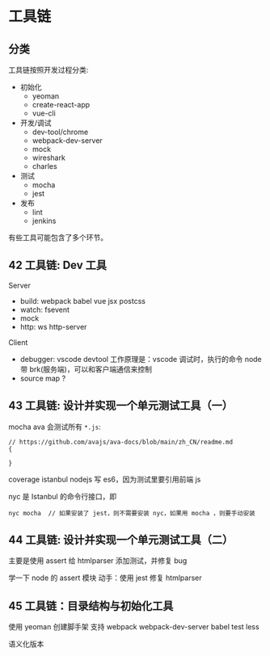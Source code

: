 # 工具链

## 分类

工具链按照开发过程分类:

- 初始化
  - yeoman
  - create-react-app
  - vue-cli
- 开发/调试
  - dev-tool/chrome
  - webpack-dev-server
  - mock
  - wireshark
  - charles
- 测试
  - mocha
  - jest
- 发布
  - lint
  - jenkins

有些工具可能包含了多个环节。

## 42 工具链: Dev 工具

Server

- build: webpack babel vue jsx postcss
- watch: fsevent
- mock
- http: ws http-server

Client

- debugger: vscode devtool
  工作原理是：vscode 调试时，执行的命令 node 带 brk(服务端)，可以和客户端通信来控制
- source map ?

## 43 工具链: 设计并实现一个单元测试工具（一）

mocha
ava 会测试所有 `*.js`:

```
// https://github.com/avajs/ava-docs/blob/main/zh_CN/readme.md
{

}
```

coverage istanbul
nodejs 写 es6，因为测试里要引用前端 js

nyc 是 Istanbul 的命令行接口，即

```
nyc mocha  // 如果安装了 jest，则不需要安装 nyc，如果用 mocha ，则要手动安装
```

## 44 工具链: 设计并实现一个单元测试工具（二）

主要是使用 assert 给 htmlparser 添加测试，并修复 bug

学一下 node 的 assert 模块
动手：使用 jest 修复 htmlparser

## 45 工具链：目录结构与初始化工具

使用 yeoman 创建脚手架
支持 webpack webpack-dev-server babel test less

语义化版本
